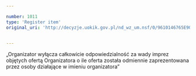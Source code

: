 ```yaml
---

number: 1011
type: 'Register item'
original_uri: 'http://decyzje.uokik.gov.pl/nd_wz_um.nsf/0/9610146765E90954C12572DD0032979F?OpenDocument'


---
```


„Organizator wyłącza całkowicie odpowiedzialność za wady imprez objętych ofertą Organizatora o ile oferta została odmiennie zaprezentowana przez osoby działające w imieniu organizatora”
